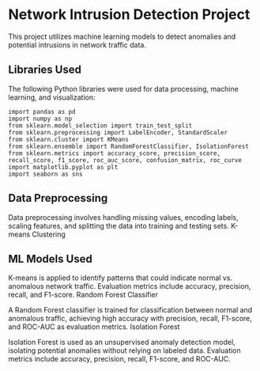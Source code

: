 # Network Intrusion Detection Project

This project utilizes machine learning models to detect anomalies and potential intrusions in network traffic data.

## Libraries Used

The following Python libraries were used for data processing, machine learning, and visualization:

```
import pandas as pd
import numpy as np
from sklearn.model_selection import train_test_split
from sklearn.preprocessing import LabelEncoder, StandardScaler
from sklearn.cluster import KMeans
from sklearn.ensemble import RandomForestClassifier, IsolationForest
from sklearn.metrics import accuracy_score, precision_score, recall_score, f1_score, roc_auc_score, confusion_matrix, roc_curve
import matplotlib.pyplot as plt
import seaborn as sns
```

## Data Preprocessing

Data preprocessing involves handling missing values, encoding labels, scaling features, and splitting the data into training and testing sets.
K-means Clustering

## ML Models Used

K-means is applied to identify patterns that could indicate normal vs. anomalous network traffic. Evaluation metrics include accuracy, precision, recall, and F1-score.
Random Forest Classifier

A Random Forest classifier is trained for classification between normal and anomalous traffic, achieving high accuracy with precision, recall, F1-score, and ROC-AUC as evaluation metrics.
Isolation Forest

Isolation Forest is used as an unsupervised anomaly detection model, isolating potential anomalies without relying on labeled data. Evaluation metrics include accuracy, precision, recall, F1-score, and ROC-AUC.
